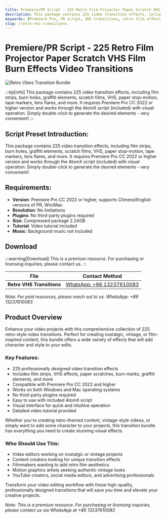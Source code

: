 ```yaml
---
title: Premiere/PR Script - 225 Retro Film Projector Paper Scratch VHS Film Burn Effects Video Transitions
description: This package contains 225 video transition effects, including film strips, burn holes, graffiti elements, scratch films, VHS, paper stop-motion, tape markers, lens flares, and more. Enhance your video projects with this comprehensive collection of retro-style video transitions.
keywords: [Premiere Pro, PR script, VHS transitions, retro film effects, video transitions, film burn effects, paper scratch, AtomX script, video editing, transition effects]
slug: /retro-vhs-transitions
---
```

<!--Above is frontmatter Part-generate depend on content meet Google Seo, you need to balance automation efficiency with Google’s core ranking factors—especially E-E-A-T (Experience, Expertise, Authoritativeness, Trustworthiness), -->

<!--First Part-This is Title -->
# Premiere/PR Script - 225 Retro Film Projector Paper Scratch VHS Film Burn Effects Video Transitions

<!--Second Part-This is First Banner -->
![Retro Vibes Transition Bundle](/img/Retro-Vibes-Transition-Bundle.jpg)

:::tip[info]
This package contains 225 video transition effects, including film strips, burn holes, graffiti elements, scratch films, VHS, paper stop-motion, tape markers, lens flares, and more. It requires Premiere Pro CC 2022 or higher version and works through the AtomX script (included) with visual operation. Simply double-click to generate the desired elements - very convenient!
:::

## Script Preset Introduction:

This package contains 225 video transition effects, including film strips, burn holes, graffiti elements, scratch films, VHS, paper stop-motion, tape markers, lens flares, and more. It requires Premiere Pro CC 2022 or higher version and works through the AtomX script (included) with visual operation. Simply double-click to generate the desired elements - very convenient!

## Requirements:

- **Version**: Premiere Pro CC 2022 or higher, supports Chinese/English versions of PR, Win/Mac
- **Resolution**: No limitations
- **Plugins**: No third-party plugins required
- **Size**: Compressed package 2.24GB
- **Tutorial**: Video tutorial included
- **Music**: Background music not included

<!-- The Last Part-Download -->
## Download

:::warning[Download]
This is a premium resource. For purchasing or licensing inquiries, please contact us.
:::

| File                       | Contact Method                                                              |
| -------------------------- | -------------------------------------------------------------------------- |
| **Retro VHS Transitions** | [WhatsApp: +86 13237610083](https://wa.me/8613237610083) |

*Note: For paid resources, please reach out to us. WhatsApp: +86 13237610083*

## Product Overview

Enhance your video projects with this comprehensive collection of 225 retro-style video transitions. Perfect for creating nostalgic, vintage, or film-inspired content, this bundle offers a wide variety of effects that will add character and style to your edits.

### Key Features:

- 225 professionally designed video transition effects
- Includes film strips, VHS effects, paper scratches, burn marks, graffiti elements, and more
- Compatible with Premiere Pro CC 2022 and higher
- Works on both Windows and Mac operating systems
- No third-party plugins required
- Easy to use with included AtomX script
- Visual interface for quick and intuitive operation
- Detailed video tutorial provided

Whether you're creating retro-themed content, vintage-style videos, or simply want to add some character to your projects, this transition bundle has everything you need to create stunning visual effects.

### Who Should Use This:

- Video editors working on nostalgic or vintage projects
- Content creators looking for unique transition effects
- Filmmakers wanting to add retro film aesthetics
- Motion graphics artists seeking authentic vintage looks
- YouTube creators, social media editors, and advertising professionals

Transform your video editing workflow with these high-quality, professionally designed transitions that will save you time and elevate your creative projects.

*Note: This is a premium resource. For purchasing or licensing inquiries, please contact us via WhatsApp at +86 13237610083*